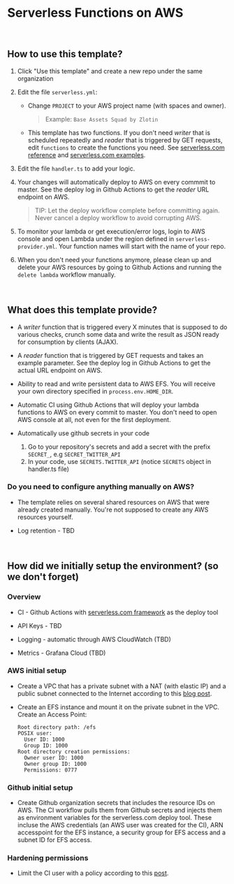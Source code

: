 # Serverless Functions on AWS

&nbsp;

## How to use this template?

1. Click "Use this template" and create a new repo under the same organization

2. Edit the file `serverless.yml`:
    
    * Change `PROJECT` to your AWS project name (with spaces and owner).

      > Example: `Base Assets Squad by Zlotin`

    * This template has two functions. If you don't need *writer* that is scheduled repeatedly and *reader* that is triggered by GET requests, edit `functions` to create the functions you need. See [serverless.com reference](https://www.serverless.com/framework/docs/providers/aws/guide/serverless.yml/) and [serverless.com examples](https://www.serverless.com/examples/).

3. Edit the file `handler.ts` to add your logic.

4. Your changes will automatically deploy to AWS on every commmit to master. See the deploy log in Github Actions to get the *reader* URL endpoint on AWS.

    > TIP: Let the deploy workflow complete before committing again. Never cancel a deploy workflow to avoid corrupting AWS.

5. To monitor your lambda or get execution/error logs, login to AWS console and open Lambda under the region defined in `serverless-provider.yml`. Your function names will start with the name of your repo.

6. When you don't need your functions anymore, please clean up and delete your AWS resources by going to Github Actions and running the `delete lambda` workflow manually.

&nbsp;

## What does this template provide?

* A *writer* function that is triggered every X minutes that is supposed to do various checks, crunch some data and write the result as JSON ready for consumption by clients (AJAX).

* A *reader* function that is triggered by GET requests and takes an example parameter. See the deploy log in Github Actions to get the actual URL endpoint on AWS.

* Ability to read and write persistent data to AWS EFS. You will receive your own directory specified in `process.env.HOME_DIR`.

* Automatic CI using Github Actions that will deploy your lambda functions to AWS on every commit to master. You don't need to open AWS console at all, not even for the first deployment.

* Automatically use github secrets in your code

    1. Go to your repository's secrets and add a secret with the prefix `SECRET_`, e.g `SECRET_TWITTER_API`
    2. In your code, use `SECRETS.TWITTER_API` (notice `SECRETS` object in handler.ts file)

### Do you need to configure anything manually on AWS?

* The template relies on several shared resources on AWS that were already created manually. You're not supposed to create any AWS resources yourself.

* Log retention - TBD

&nbsp;

## How did we initially setup the environment? (so we don't forget)

### Overview

* CI - Github Actions with [serverless.com framework](https://www.serverless.com) as the deploy tool

* API Keys - TBD

* Logging - automatic through AWS CloudWatch (TBD)

* Metrics - Grafana Cloud (TBD)

### AWS initial setup

* Create a VPC that has a private subnet with a NAT (with elastic IP) and a public subnet connected to the Internet according to this [blog post](https://aws.amazon.com/premiumsupport/knowledge-center/internet-access-lambda-function/).

* Create an EFS instance and mount it on the private subnet in the VPC. Create an Access Point:

    ```
    Root directory path: /efs
    POSIX user:
      User ID: 1000
      Group ID: 1000
    Root directory creation permissions:
      Owner user ID: 1000
      Owner group ID: 1000
      Permissions: 0777
    ```

### Github initial setup

* Create Github organization secrets that includes the resource IDs on AWS. The CI workflow pulls them from Github secrets and injects them as environment variables for the serverless.com deploy tool. These incluse the AWS credentials (an AWS user was created for the CI), ARN accesspoint for the EFS instance, a security group for EFS access and a subnet ID for EFS access.

### Hardening permissions

* Limit the CI user with a policy according to this [post](https://serverless-stack.com/chapters/customize-the-serverless-iam-policy.html).
